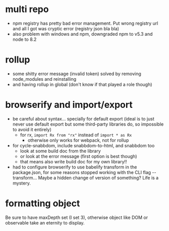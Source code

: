 # multi repo
- npm registry has pretty bad error management. Put wrong registry url and all I got was cryptic 
error (registry json bla bla)
- also problem with windows and npm, downgraded npm to v5.3 and node to 8.2

# rollup
- some shitty error message (invalid token) solved by removing node_modules and reinstalling
- and having rollup in global (don't know if that played a role though)

# browserify and import/export
- be careful about syntax... specially for default export (ideal is to just never use default 
export but some third-party libraries do, so impossible to avoid it entirely)
  - for rx, `import Rx from "rx"` instead of `import * as Rx`
    - otherwise only works for webpack, not for rollup
- for cycle-snabbdom, include snabbdom-to-html, and snabbdom too
  - look at some build doc from the library
  - or look at the error message (first option is best though)
  - that means also write build doc for my own library!!
- had to configure browserify to use babelify transform in the package.json, for some reasons 
stopped working with the CLI flag --transform... Maybe a hidden change of version of something? 
Life is a mystery.

# formatting object
Be sure to have maxDepth set (I set 3), otherwise object like DOM or observable take an eternity 
to display.
